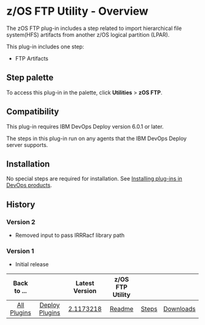 
# z/OS FTP Utility - Overview

The zOS FTP plug-in includes a step related to import hierarchical file system(HFS) artifacts from another z/OS logical partition (LPAR).

This plug-in includes one step:

* FTP Artifacts


## Step palette

To access this plug-in in the palette, click **Utilities** > **zOS FTP**.

## Compatibility

This plug-in requires IBM DevOps Deploy version 6.0.1 or later.

The steps in this plug-in run on any agents that the IBM DevOps Deploy server supports.

## Installation

No special steps are required for installation. See [Installing plug-ins in DevOps products](https://community.ibm.com/community/user/wasdevops/blogs/laurel-dickson-bull1/2022/06/13/install-plugins).

## History

### Version 2

* Removed input to pass IRRRacf library path

### Version 1

* Initial release




|          Back to ...          |                                |                                                  Latest Version                                                   |  z/OS FTP Utility   |||
|:-----------------------------:|:------------------------------:|:-----------------------------------------------------------------------------------------------------------------:|:-------------------:| :---: | :---: |
| [All Plugins](../../index.md) | [Deploy Plugins](../README.md) | [2.1173218](https://raw.githubusercontent.com/UrbanCode/IBM-UCD-PLUGINS/main/files/zos-ftp/zos-ftp-2.1173218.zip) | [Readme](README.md) |[Steps](steps.md)|[Downloads](downloads.md)|

